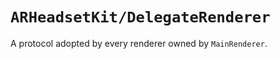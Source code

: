 # ``ARHeadsetKit/DelegateRenderer``

A protocol adopted by every renderer owned by ``MainRenderer``.
